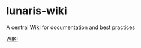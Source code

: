 # lunaris-wiki
A central Wiki for documentation and best practices

[WIKI](https://github.com/SolarisJapan/lunaris-wiki/wiki)
